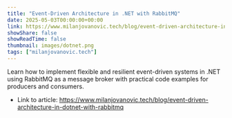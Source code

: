 ```yaml
---
title: "Event-Driven Architecture in .NET with RabbitMQ"
date: 2025-05-03T00:00:00+00:00
link: https://www.milanjovanovic.tech/blog/event-driven-architecture-in-dotnet-with-rabbitmq
showShare: false
showReadTime: false
thumbnail: images/dotnet.png
tags: ["milanjovanovic.tech"]
---
```

Learn how to implement flexible and resilient event-driven systems in .NET using RabbitMQ as a message broker with practical code examples for producers and consumers.

- Link to article: https://www.milanjovanovic.tech/blog/event-driven-architecture-in-dotnet-with-rabbitmq
